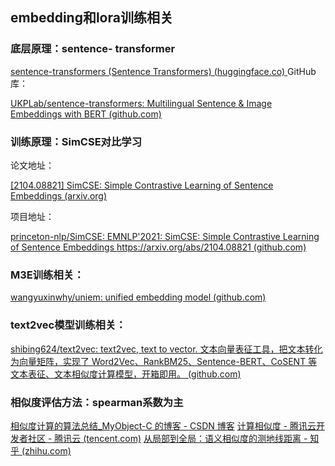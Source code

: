 ## embedding和lora训练相关

### 底层原理：sentence- transformer

[sentence-transformers (Sentence Transformers) (huggingface.co)
](https://huggingface.co/sentence-transformers)
GitHub库：

[UKPLab/sentence-transformers: Multilingual Sentence &amp; Image Embeddings with BERT (github.com)](https://github.com/UKPLab/sentence-transformers)

### 训练原理：SimCSE对比学习

论文地址：

[[2104.08821] SimCSE: Simple Contrastive Learning of Sentence Embeddings (arxiv.org)](https://arxiv.org/abs/2104.08821)


项目地址：

[princeton-nlp/SimCSE: EMNLP&#39;2021: SimCSE: Simple Contrastive Learning of Sentence Embeddings https://arxiv.org/abs/2104.08821 (github.com)](https://github.com/princeton-nlp/SimCSE)

### M3E训练相关：

[wangyuxinwhy/uniem: unified embedding model (github.com)](https://github.com/wangyuxinwhy/uniem/tree/main)

### text2vec模型训练相关：

[shibing624/text2vec: text2vec, text to vector. 文本向量表征工具，把文本转化为向量矩阵，实现了 Word2Vec、RankBM25、Sentence-BERT、CoSENT 等文本表征、文本相似度计算模型，开箱即用。 (github.com)](https://github.com/shibing624/text2vec/tree/master)

### 相似度评估方法：spearman系数为主

[相似度计算的算法总结_MyObject-C 的博客 - CSDN 博客](https://blog.csdn.net/nawenqiang/article/details/115454928)
[计算相似度 - 腾讯云开发者社区 - 腾讯云 (tencent.com)](https://cloud.tencent.com/developer/article/1800283)
[从局部到全局：语义相似度的测地线距离 - 知乎 (zhihu.com)](https://zhuanlan.zhihu.com/p/591994043)
